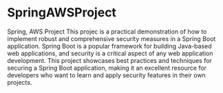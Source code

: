# SpringAWSProject
Spring, AWS Project
This projec is a practical demonstration of how to implement robust 
and comprehensive security measures in a Spring Boot application. 
Spring Boot is a  popular framework for building Java-based web applications,
and security is a critical aspect of any web application development. 
This project showcases best practices and techniques for  securing a 
Spring Boot application, making it an excellent resource for developers who want 
to learn and apply security features in their own projects.

